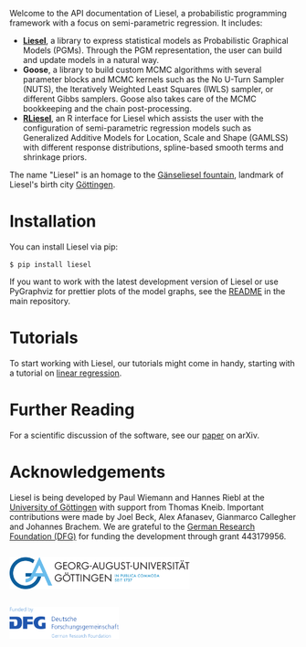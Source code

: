 Welcome to the API documentation of Liesel, a probabilistic programming framework with
a focus on semi-parametric regression. It includes:

- [**Liesel**][1], a library to express statistical models as Probabilistic Graphical
  Models (PGMs). Through the PGM representation, the user can build and update models
  in a natural way.
- **Goose**, a library to build custom MCMC algorithms with several parameter blocks
  and MCMC kernels such as the No U-Turn Sampler (NUTS), the Iteratively Weighted Least
  Squares (IWLS) sampler, or different Gibbs samplers. Goose also takes care of the
  MCMC bookkeeping and the chain post-processing.
- [**RLiesel**][2], an R interface for Liesel which assists the user with the
  configuration of semi-parametric regression models such as Generalized Additive
  Models for Location, Scale and Shape (GAMLSS) with different response distributions,
  spline-based smooth terms and shrinkage priors.

The name "Liesel" is an homage to the [Gänseliesel fountain][3], landmark of Liesel's
birth city [Göttingen][4].


# Installation

You can install Liesel via pip:

```
$ pip install liesel
```

If you want to work with the latest development version of Liesel or use PyGraphviz for
prettier plots of the model graphs, see the [README][5] in the main repository.


# Tutorials

To start working with Liesel, our tutorials might come in handy, starting with
a tutorial on [linear regression](tutorials/md/01-lin-reg.md#linear-regression).


# Further Reading

For a scientific discussion of the software, see our [paper][6] on arXiv.


# Acknowledgements

Liesel is being developed by Paul Wiemann and Hannes Riebl at the
[University of Göttingen][7] with support from Thomas Kneib. Important contributions
were made by Joel Beck, Alex Afanasev, Gianmarco Callegher and Johannes Brachem. We are
grateful to the [German Research Foundation (DFG)][8] for funding the development
through grant 443179956.

<img src="https://raw.githubusercontent.com/liesel-devs/liesel/main/docs/source/_static/uni-goe.svg" alt="University of Göttingen" style="height: 4em; margin: 1em 2em 1em 0">
<img src="https://raw.githubusercontent.com/liesel-devs/liesel/main/docs/source/_static/funded-by-dfg.svg" alt="Funded by DFG" style="height: 4em; margin: 1em 0 1em 0">

[1]: https://github.com/liesel-devs/liesel
[2]: https://github.com/liesel-devs/rliesel
[3]: https://en.wikipedia.org/wiki/G%C3%A4nseliesel
[4]: https://en.wikipedia.org/wiki/G%C3%B6ttingen
[5]: https://github.com/liesel-devs/liesel#installation
[6]: https://arxiv.org/abs/2209.10975
[7]: https://www.uni-goettingen.de/en
[8]: https://www.dfg.de/en
